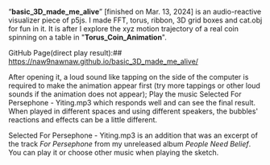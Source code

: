 “**basic_3D_made_me_alive**” [finished on Mar. 13, 2024] is an audio-reactive visualizer piece of p5js. I made FFT, torus, ribbon, 3D grid boxes and cat.obj for fun in it. It is after I explore the xyz motion trajectory of a real coin spinning on a table in "**Torus_Coin_Animation**".

GitHub Page(direct play result):## https://naw9nawnaw.github.io/basic_3D_made_me_alive/

After opening it, a loud sound like tapping on the side of the computer is required to make the animation appear first (try more tappings or other loud sounds if the animation does not appear); Play the music Selected For Persephone - Yiting.mp3 which responds well and can see the final result. When played in different spaces and using different speakers, the bubbles' reactions and effects can be a little different.

Selected For Persephone - Yiting.mp3 is an addition that was an excerpt of the track _For Persephone_ from my unreleased album _People Need Belief_. You can play it or choose other music when playing the sketch.




